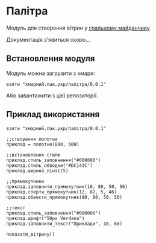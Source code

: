 # Палітра
Модуль для створення вітрин у [гральному майданчику](https://бавитись.мавка.укр)

Документація з'явиться скоро...

## Встановлення модуля
Модуль можна загрузити з хмари:

`взяти "хмарний.пак.укр/палітра/0.0.1"`

Або завантажити з цієї репозиторії.

## Приклад використання

```
взяти "хмарний.пак.укр/палітра/0.0.1"

;;створення полотна
приклад = полотно(800, 500)

;;встановлення стилю
приклад.стиль_заповнення("#008080")
приклад.стиль_обводки("#DC143C")
приклад.ширина_лінії(5)

;;прямокутники
приклад.заповнити_прямокутник(10, 80, 50, 50)
приклад.стерти_прямокутник(12, 82, 5, 46)
приклад.обвести_прямокутник(80, 80, 50, 50)

;;текст
приклад.стиль_заповнення("#000000")
приклад.шрифт("50px Verdana")
приклад.заповнити_текст("Приклади", 10, 60)

показати_вітрину()
```
